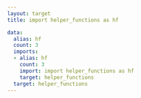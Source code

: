 ```yaml
---
layout: target
title: import helper_functions as hf

data:
  alias: hf
  count: 3
  imports:
  - alias: hf
    count: 3
    import: import helper_functions as hf
    target: helper_functions
  target: helper_functions
---
```

